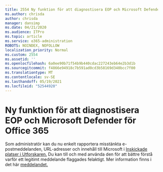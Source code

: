 ```yaml
---
title: 2554 Ny funktion för att diagnostisera EOP och Microsoft Defender för Office 365
ms.author: chrisda
author: chrisda
manager: dansimp
ms.date: 04/21/2020
ms.audience: ITPro
ms.topic: article
ms.service: o365-administration
ROBOTS: NOINDEX, NOFOLLOW
localization_priority: Normal
ms.custom: 2554
ms.assetid: ''
ms.openlocfilehash: 6a0ee90b71f54b9b440cdac227243eb64e2b3d1b
ms.sourcegitcommit: f4866e94918c7b591ad0cd3b58169d340bcc7f00
ms.translationtype: MT
ms.contentlocale: sv-SE
ms.lasthandoff: 05/19/2021
ms.locfileid: "52544920"
---
```

# <a name="new-feature-to-help-diagnose-eop-and-microsoft-defender-for-office-365"></a>Ny funktion för att diagnostisera EOP och Microsoft Defender för Office 365

Som administratör kan du nu enkelt rapportera misstänkta e-postmeddelanden, URL-adresser och innehåll till Microsoft i [Inskickade platser i Utforskaren.](https://protection.office.com/reportsubmission) Du kan till och med använda den för att bättre förstå varför ett legitimt meddelande flaggades felaktigt. Mer information finns i det här [meddelandet.](https://techcommunity.microsoft.com/t5/Security-Privacy-and-Compliance/Empower-security-teams-to-easily-report-suspicious-emails-amp/ba-p/752622)
